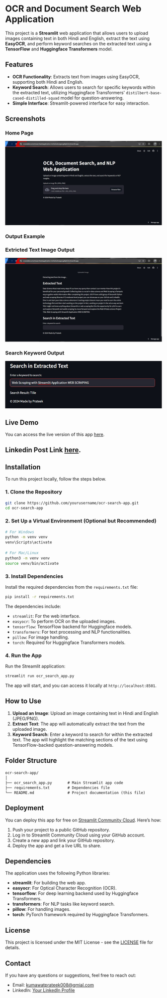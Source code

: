 # OCR and Document Search Web Application

This project is a **Streamlit** web application that allows users to upload images containing text in both Hindi and English, extract the text using **EasyOCR**, and perform keyword searches on the extracted text using a **TensorFlow** and **Huggingface Transformers** model.

## Features

- **OCR Functionality**: Extracts text from images using EasyOCR, supporting both Hindi and English.
- **Keyword Search**: Allows users to search for specific keywords within the extracted text, utilizing Huggingface Transformers' `distilbert-base-cased-distilled-squad` model for question-answering.
- **Simple Interface**: Streamlit-powered interface for easy interaction.


## Screenshots

### Home Page
![Home Page](./DemoImages/Home.jpg)

### Output Example
### Extricted Text Image Output
![Output Example](./DemoImages/ExtrictedTextImage.jpg)

### Search Keyword Output
![Output Example](./DemoImages/output.jpg)

## Live Demo

You can access the live version of this app [here](https://ocranddocumentsearchwebapplication-tot3a5evkcegsscgdtpb2d.streamlit.app/).

## Linkedin Post Link [here](https://www.linkedin.com/posts/kumawatprateek_ai-ocr-nlp-activity-7246145305958641664-Z54e?utm_source=share&utm_medium=member_desktop).

## Installation

To run this project locally, follow the steps below.

### 1. Clone the Repository
```bash
git clone https://github.com/yourusername/ocr-search-app.git
cd ocr-search-app
```

### 2. Set Up a Virtual Environment (Optional but Recommended)
```bash
# For Windows
python -m venv venv
venv\Scripts\activate

# For Mac/Linux
python3 -m venv venv
source venv/bin/activate
```

### 3. Install Dependencies

Install the required dependencies from the `requirements.txt` file:
```bash
pip install -r requirements.txt
```

The dependencies include:
- `streamlit`: For the web interface.
- `easyocr`: To perform OCR on the uploaded images.
- `tensorflow`: TensorFlow backend for Huggingface models.
- `transformers`: For text processing and NLP functionalities.
- `pillow`: For image handling.
- `torch`: Required for Huggingface Transformers models.

### 4. Run the App
Run the Streamlit application:
```bash
streamlit run ocr_search_app.py
```

The app will start, and you can access it locally at `http://localhost:8501`.

## How to Use

1. **Upload an Image**: Upload an image containing text in Hindi and English (JPEG/PNG).
2. **Extract Text**: The app will automatically extract the text from the uploaded image.
3. **Keyword Search**: Enter a keyword to search for within the extracted text. The app will highlight the matching sections of the text using TensorFlow-backed question-answering models.

## Folder Structure

```
ocr-search-app/
│
├── ocr_search_app.py       # Main Streamlit app code
├── requirements.txt        # Dependencies file
└── README.md               # Project documentation (this file)
```

## Deployment

You can deploy this app for free on [Streamlit Community Cloud](https://share.streamlit.io/). Here’s how:

1. Push your project to a public GitHub repository.
2. Log in to Streamlit Community Cloud using your GitHub account.
3. Create a new app and link your GitHub repository.
4. Deploy the app and get a live URL to share.

## Dependencies

The application uses the following Python libraries:

- **streamlit**: For building the web app.
- **easyocr**: For Optical Character Recognition (OCR).
- **tensorflow**: For deep learning backend used by Huggingface Transformers.
- **transformers**: For NLP tasks like keyword search.
- **pillow**: For handling images.
- **torch**: PyTorch framework required by Huggingface Transformers.

## License

This project is licensed under the MIT License - see the [LICENSE](LICENSE) file for details.

## Contact

If you have any questions or suggestions, feel free to reach out:

- Email: kumawatprateek008@gmial.com
- LinkedIn: [Your LinkedIn Profile](https://www.linkedin.com/in/kumawatprateek/)
